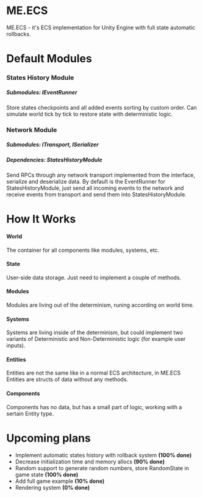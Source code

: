 # ME.ECS
ME.ECS - it's ECS implementation for Unity Engine with full state automatic rollbacks.

# Default Modules
### States History Module
##### Submodules: IEventRunner
Store states checkpoints and all added events sorting by custom order. Can simulate world tick by tick to restore state with deterministic logic.

### Network Module
##### Submodules: ITransport, ISerializer
##### Dependencies: StatesHistoryModule
Send RPCs through any network transport implemented from the interface, serialize and deserialize data.
By default is the EventRunner for StatesHistoryModule, just send all incoming events to the network and receive events from transport and send them into StatesHistoryModule.

# How It Works
#### World
The container for all components like modules, systems, etc.
#### State
User-side data storage. Just need to implement a couple of methods.
#### Modules
Modules are living out of the determinism, runing according on world time.
#### Systems
Systems are living inside of the determinism, but could implement two variants of Deterministic and Non-Deterministic logic (for example user inputs).
#### Entities
Entities are not the same like in a normal ECS architecture, in ME.ECS Entities are structs of data without any methods.
#### Components
Components has no data, but has a small part of logic, working with a sertain Entity type.

# Upcoming plans
- Implement automatic states history with rollback system <b>(100% done)</b>
- Decrease initialization time and memory allocs <b>(90% done)</b>
- Random support to generate random numbers, store RandomState in game state <b>(100% done)</b>
- Add full game example <b>(10% done)</b>
- Rendering system <b>(0% done)</b>

